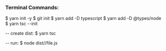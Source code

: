 ### Terminal Commands:
$ yarn init -y
$ git init
$ yarn add -D typescript
$ yarn add -D @types/node
$ yarn tsc --init

-- create dist:
$ yarn tsc

-- run: 
$ node dist/<directory>/file.js